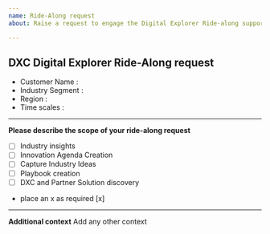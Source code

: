 ```yaml
---
name: Ride-Along request
about: Raise a request to engage the Digital Explorer Ride-along support team 

---
```


## DXC Digital Explorer Ride-Along request

- Customer Name : 
- Industry Segment : 
- Region : 
- Time scales : 

---

**Please describe the scope of your ride-along request**

- [ ] Industry insights
- [ ] Innovation Agenda Creation
- [ ] Capture Industry Ideas
- [ ] Playbook creation
- [ ] DXC and Partner Solution discovery

* place an x as required [x]

---


**Additional context**
Add any other context